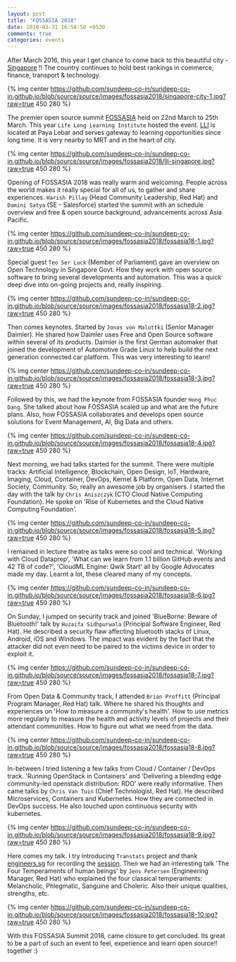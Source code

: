 ```yaml
---
layout: post
title: "FOSSASIA 2018"
date: 2018-03-31 16:58:50 +0530
comments: true
categories: events
---
```


After March 2016, this year I get chance to come back to this beautiful city - [Singapore](https://en.wikipedia.org/wiki/Singapore) !! The country continues to hold best rankings in commerce, finance, transport & technology.

{% img center https://github.com/sundeep-co-in/sundeep-co-in.github.io/blob/source/source/images/fossasia2018/singapore-city-1.jpg?raw=true 450 280 %}

The premier open source summit [FOSSASIA](https://2018.fossasia.org/) held on 22nd March to 25th March. This year `Life Long Learning Institute` hosted the event. [LLI](https://www.lli.sg/) is located at Paya Lebar and serves gateway to learning opportunities since long time. It is very nearby to MRT and in the heart of city.

{% img center https://github.com/sundeep-co-in/sundeep-co-in.github.io/blob/source/source/images/fossasia2018/lli-singapore.jpg?raw=true 450 280 %}

<!--more-->

Opening of FOSSASIA 2018 was really warm and welcoming. People across the world makes it really special for all of us, to gather and share experiences. `Harish Pillay` (Head Community Leadership, Red Hat) and `Damini Satya` (SE - Salesforce) started the summit with an schedule overview and free & open source background, advancements across Asia Pacific.

{% img center https://github.com/sundeep-co-in/sundeep-co-in.github.io/blob/source/source/images/fossasia2018/fossasia18-1.jpg?raw=true 450 280 %}

Special guest `Teo Ser Luck` (Member of Parliament) gave an overview on Open Technology in Singapore Govt. How they work with open source software to bring several developments and automation. This was a quick deep dive into on-going projects and, really inspiring.

{% img center https://github.com/sundeep-co-in/sundeep-co-in.github.io/blob/source/source/images/fossasia2018/fossasia18-2.jpg?raw=true 450 280 %}

Then comes keynotes. Started by `Jonas von Malottki` (Senior Manager Daimler). He shared how Daimler uses Free and Open Source software within several of its products. Daimler is the first German automaker that joined the development of Automotive Grade Linux to help build the next generation connected car platform. This was very interesting to learn!

{% img center https://github.com/sundeep-co-in/sundeep-co-in.github.io/blob/source/source/images/fossasia2018/fossasia18-3.jpg?raw=true 450 280 %}

Followed by this, we had the keynote from FOSSASIA founder `Hong Phuc Dang`. She talked about how FOSSASIA scaled up and what are the future plans. Also, how FOSSASIA collaborates and develops open source solutions for Event Management, AI, Big Data and others.

{% img center https://github.com/sundeep-co-in/sundeep-co-in.github.io/blob/source/source/images/fossasia2018/fossasia18-4.jpg?raw=true 450 280 %}


Next morning, we had talks started for the summit. There were multiple tracks: Artificial Intelligence, Blockchain, Open Design, IoT, Hardware, Imaging, Cloud, Container, DevOps, Kernel & Platform, Open Data, Internet Society, Community. So, really an awesome job by organisers. I started the day with the talk by `Chris Aniszczyk` (CTO Cloud Native Computing Foundation). He spoke on 'Rise of Kubernetes and the Cloud Native Computing Foundation'.    

{% img center https://github.com/sundeep-co-in/sundeep-co-in.github.io/blob/source/source/images/fossasia2018/fossasia18-5.jpg?raw=true 450 280 %}

I remained in lecture theatre as talks were so cool and technical. 'Working with Cloud Dataprep', 'What can we learn from 1.1 billion GitHub events and 42 TB of code?', 'CloudML Engine: Qwik Start' all by Google Advocates made my day. Learnt a lot, these cleared many of my concepts.

{% img center https://github.com/sundeep-co-in/sundeep-co-in.github.io/blob/source/source/images/fossasia2018/fossasia18-6.jpg?raw=true 450 280 %}

On Sunday, I jumped on security track and joined 'BlueBorne: Beware of Bluetooth!' talk by `Huzaifa Sidhpurwala` (Principal Software Engineer, Red Hat). He described a security flaw affecting bluetooth stacks of Linux, Android, iOS and Windows. The impact was evident by the fact that the attacker did not even need to be paired to the victims device in order to exploit it.

{% img center https://github.com/sundeep-co-in/sundeep-co-in.github.io/blob/source/source/images/fossasia2018/fossasia18-7.jpg?raw=true 450 280 %}

From Open Data & Community track, I attended `Brian Proffitt` (Principal Program Manager, Red Hat) talk. Where he shared his thoughts and experiences on 'How to measure a community's health'. How to use metrics more regularly to measure the health and activity levels of projects and their attendant communities. How to figure out what we need from the data. 

{% img center https://github.com/sundeep-co-in/sundeep-co-in.github.io/blob/source/source/images/fossasia2018/fossasia18-8.jpg?raw=true 450 280 %}

In-between I tried listening a few talks from Cloud / Container / DevOps track. 'Running OpenStack in Containers' and 'Delivering a bleeding edge community-led openstack distribution: RDO' were really informative. Then came talks by `Chris Van Tuin` (Chief Technologist, Red Hat). He described Microservices, Containers and Kubernetes. How they are connected in DevOps success. He also touched upon continuous security with kubernetes.

{% img center https://github.com/sundeep-co-in/sundeep-co-in.github.io/blob/source/source/images/fossasia2018/fossasia18-9.jpg?raw=true 450 280 %}

Here comes my talk. I try introducing `Transtats` project and thank [engineers.sg](https://engineers.sg/) for recording the [session](https://engineers.sg/video/introduction-to-transtats-sundeep-anand-fossasia-2018--2457). Then we had an interesting talk 'The Four Temperaments of human beings' by `Jens Petersen` (Engineering Manager, Red Hat) who explained the four classical temperaments: Melancholic, Phlegmatic, Sanguine and Choleric. Also their unique qualities, strengths, etc.

{% img center https://github.com/sundeep-co-in/sundeep-co-in.github.io/blob/source/source/images/fossasia2018/fossasia18-10.jpg?raw=true 450 280 %}

With this FOSSASIA Summit 2018, came closure to get concluded. Its great to be a part of such an event to feel, experience and learn open source!! together :)








